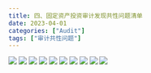 ```yaml
---
title: 四、固定资产投资审计发现共性问题清单
date: 2023-04-01
categories: ["Audit"]
tags: ["审计共性问题"]
---
```

![](https://jsd.cdn.zzko.cn/gh/richffan/img@main/audit/审计发现共性问题清单/四-固定资产投资审计发现共性问题清单/固定资产投资审计发现共性问题清单_页面_039.webp)
![](https://jsd.cdn.zzko.cn/gh/richffan/img@main/audit/审计发现共性问题清单/四-固定资产投资审计发现共性问题清单/固定资产投资审计发现共性问题清单_页面_040.webp)
![](https://jsd.cdn.zzko.cn/gh/richffan/img@main/audit/审计发现共性问题清单/四-固定资产投资审计发现共性问题清单/固定资产投资审计发现共性问题清单_页面_041.webp)
![](https://jsd.cdn.zzko.cn/gh/richffan/img@main/audit/审计发现共性问题清单/四-固定资产投资审计发现共性问题清单/固定资产投资审计发现共性问题清单_页面_042.webp)
![](https://jsd.cdn.zzko.cn/gh/richffan/img@main/audit/审计发现共性问题清单/四-固定资产投资审计发现共性问题清单/固定资产投资审计发现共性问题清单_页面_043.webp)
![](https://jsd.cdn.zzko.cn/gh/richffan/img@main/audit/审计发现共性问题清单/四-固定资产投资审计发现共性问题清单/固定资产投资审计发现共性问题清单_页面_044.webp)
![](https://jsd.cdn.zzko.cn/gh/richffan/img@main/audit/审计发现共性问题清单/四-固定资产投资审计发现共性问题清单/固定资产投资审计发现共性问题清单_页面_045.webp)
![](https://jsd.cdn.zzko.cn/gh/richffan/img@main/audit/审计发现共性问题清单/四-固定资产投资审计发现共性问题清单/固定资产投资审计发现共性问题清单_页面_046.webp)
![](https://jsd.cdn.zzko.cn/gh/richffan/img@main/audit/审计发现共性问题清单/四-固定资产投资审计发现共性问题清单/固定资产投资审计发现共性问题清单_页面_047.webp)
![](https://jsd.cdn.zzko.cn/gh/richffan/img@main/audit/审计发现共性问题清单/四-固定资产投资审计发现共性问题清单/固定资产投资审计发现共性问题清单_页面_048.webp)

